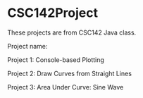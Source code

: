 # CSC142Project  
These projects are from CSC142 Java class.              

Project name:   

Project 1: Console-based Plotting  

Project 2: Draw Curves from Straight Lines   

Project 3: Area Under Curve: Sine Wave



